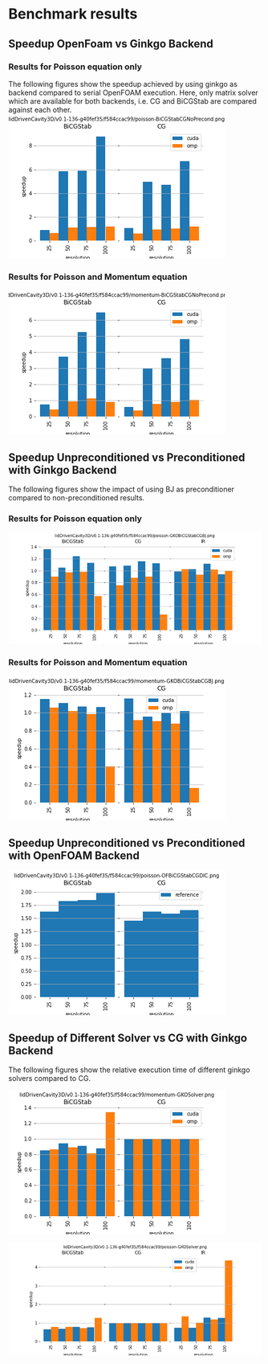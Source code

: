 # Benchmark results

## Speedup OpenFoam vs Ginkgo Backend

###  Results for Poisson equation only

The following figures show the speedup achieved by using ginkgo as backend compared to serial OpenFOAM execution. Here, only matrix solver which are available for both backends, i.e. CG and BiCGStab are compared against each other.
![figure](poisson-BiCGStabCGNoPrecond.png)

###  Results for Poisson and Momentum equation
![figure](momentum-BiCGStabCGNoPrecond.png)


## Speedup Unpreconditioned vs Preconditioned with Ginkgo Backend
The following figures show the impact of using BJ as preconditioner compared to non-preconditioned results.

###  Results for Poisson equation only
![figure](poisson-GKOBiCGStabCGBJ.png)

###  Results for Poisson and Momentum equation
![figure](momentum-GKOBiCGStabCGBJ.png)


## Speedup Unpreconditioned vs Preconditioned with OpenFOAM Backend
![figure](poisson-OFBiCGStabCGDIC.png)


## Speedup of Different Solver vs CG  with Ginkgo Backend
The following figures show the relative execution time of different ginkgo solvers compared to CG.

![figure](momentum-GKOSolver.png)

![figure](poisson-GKOSolver.png)

